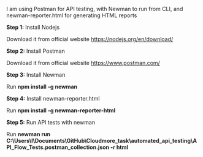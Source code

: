 I am using Postman for API testing,
with Newman to run from CLI,
and newman-reporter.html for generating HTML reports


**Step 1:** Install Nodejs

Download it from official website https://nodejs.org/en/download/

**Step 2:** Install Postman

Download it from official website https://www.postman.com/

**Step 3:** Install Newman

Run **npm install -g newman** 

**Step 4:** Install newman-reporter.html

Run **npm install -g newman-reporter-html**

**Step 5:** Run API tests with newman 

Run **newman run  C:\Users\I\Documents\GitHub\Cloudmore_task\automated_api_testing\API_Flow_Tests.postman_collection.json -r html**

